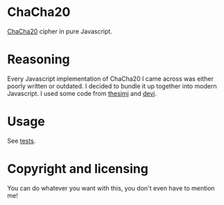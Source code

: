 # ChaCha20

[ChaCha20](https://datatracker.ietf.org/doc/html/draft-nir-cfrg-chacha20-poly1305-05) cipher in pure Javascript.

# Reasoning

Every Javascript implementation of ChaCha20 I came across was either poorly written or outdated. I decided to bundle it up together into modern Javascript. I used some code from [thesimj](https://github.com/thesimj/js-chacha20) and [devi](https://github.com/devi/chacha20poly1305).

# Usage

See [tests](https://github.com/seirdotexe/chacha20/tree/main/test).

# Copyright and licensing

You can do whatever you want with this, you don't even have to mention me!
